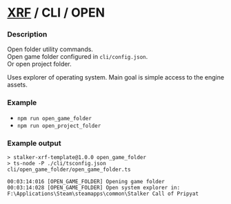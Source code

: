 # [XRF](../../) / CLI / OPEN

### Description

Open folder utility commands. <br/>
Open game folder configured in `cli/config.json`. <br/>
Or open project folder.

Uses explorer of operating system.
Main goal is simple access to the engine assets.

### Example

- `npm run open_game_folder`
- `npm run open_project_folder`

### Example output

```text
> stalker-xrf-template@1.0.0 open_game_folder
> ts-node -P ./cli/tsconfig.json cli/open_game_folder/open_game_folder.ts

00:03:14:016 [OPEN_GAME_FOLDER] Opening game folder
00:03:14:028 [OPEN_GAME_FOLDER] Open system explorer in: F:\Applications\Steam\steamapps\common\Stalker Call of Pripyat
```
